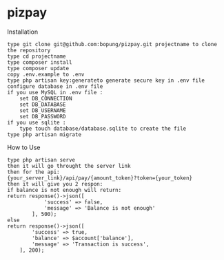 # pizpay
Installation

    type git clone git@github.com:bopung/pizpay.git projectname to clone the repository
    type cd projectname
    type composer install
    type composer update
    copy .env.example to .env
    type php artisan key:generateto generate secure key in .env file
    configure database in .env file
    if you use MySQL in .env file :
        set DB_CONNECTION
        set DB_DATABASE
        set DB_USERNAME
        set DB_PASSWORD
    if you use sqlite :
        type touch database/database.sqlite to create the file
    type php artisan migrate
 How to Use
 
    type php artisan serve
    then it will go throught the server link
    then for the api:
    {your_server_link}/api/pay/{amount_token}?token={your_token}
    then it will give you 2 respon:
    if balance is not enough will return:
    return response()->json([
                'success' => false,
                'message' => 'Balance is not enough'
            ], 500);  
    else
    return response()->json([
            'success' => true,
            'balance' => $account['balance'],
            'message' => 'Transaction is success',
        ], 200); 
        
    
